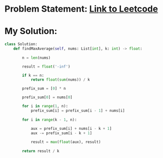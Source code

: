 # Problem Statement: [Link to Leetcode](https://leetcode.com/problems/maximum-average-subarray-i/description/)
# My Solution: 
```python
class Solution:
    def findMaxAverage(self, nums: List[int], k: int) -> float:
        
        n = len(nums)

        result = float('-inf')

        if k == n:
            return float(sum(nums)) / k

        prefix_sum = [0] * n

        prefix_sum[0] = nums[0]

        for i in range(1, n):
            prefix_sum[i] = prefix_sum[i - 1] + nums[i]
        
        for i in range(k - 1, n):
            
            aux = prefix_sum[i] + nums[i - k + 1]
            aux -= prefix_sum[i - k + 1]

            result = max(float(aux), result)
        
        return result / k
```
